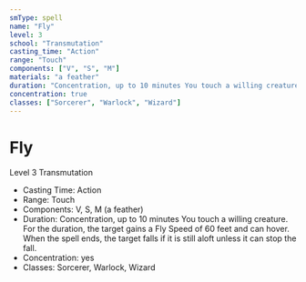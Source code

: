 ```yaml
---
smType: spell
name: "Fly"
level: 3
school: "Transmutation"
casting_time: "Action"
range: "Touch"
components: ["V", "S", "M"]
materials: "a feather"
duration: "Concentration, up to 10 minutes You touch a willing creature. For the duration, the target gains a Fly Speed of 60 feet and can hover. When the spell ends, the target falls if it is still aloft unless it can stop the fall."
concentration: true
classes: ["Sorcerer", "Warlock", "Wizard"]
---
```


# Fly
Level 3 Transmutation

- Casting Time: Action
- Range: Touch
- Components: V, S, M (a feather)
- Duration: Concentration, up to 10 minutes You touch a willing creature. For the duration, the target gains a Fly Speed of 60 feet and can hover. When the spell ends, the target falls if it is still aloft unless it can stop the fall.
- Concentration: yes
- Classes: Sorcerer, Warlock, Wizard
